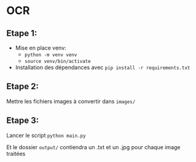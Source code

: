 # OCR

## Etape 1:
- Mise en place venv:
    - `python -m venv venv`
    - `source venv/bin/activate`
- Installation des dépendances avec `pip install -r requirements.txt`

## Etape 2:
Mettre les fichiers images à convertir dans `images/`

## Etape 3:
Lancer le script
`python main.py`

Et le dossier `output/` contiendra un .txt et un .jpg pour chaque image traitées
